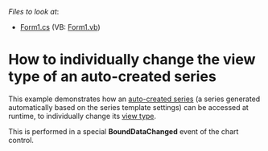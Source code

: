 <!-- default file list -->
*Files to look at*:

* [Form1.cs](./CS/ChangeViewOfAnAutoSeries/Form1.cs) (VB: [Form1.vb](./VB/ChangeViewOfAnAutoSeries/Form1.vb))
<!-- default file list end -->
# How to individually change the view type of an auto-created series


<p>This example demonstrates how an <a href="http://devexpress.com/Help/Content.aspx?help=XtraCharts&document=CustomDocument5795.htm">auto-created series</a> (a series generated automatically based on the series template settings) can be accessed at runtime, to individually change its <a href="http://devexpress.com/Help/Content.aspx?help=XtraCharts&document=CustomDocument5776.htm">view type</a>.</p><p>This is performed in a special <strong>BoundDataChanged</strong> event of the chart control.</p>

<br/>


